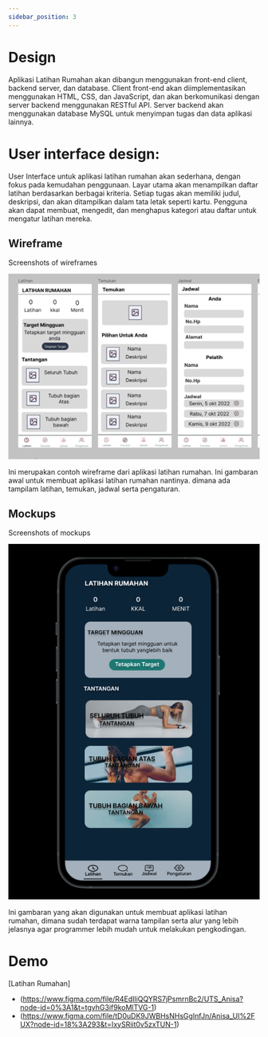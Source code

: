 ```yaml
---
sidebar_position: 3
---
```


# Design

Aplikasi Latihan Rumahan akan dibangun menggunakan front-end client, backend server, dan database. Client front-end akan diimplementasikan menggunakan HTML, CSS, dan JavaScript, dan akan berkomunikasi dengan server backend menggunakan RESTful API. Server backend akan menggunakan database MySQL untuk menyimpan tugas dan data aplikasi lainnya.

# User interface design:

User Interface untuk aplikasi latihan rumahan akan sederhana, dengan fokus pada kemudahan penggunaan. Layar utama akan menampilkan daftar latihan berdasarkan berbagai kriteria. Setiap tugas akan memiliki judul, deskripsi, dan akan ditampilkan dalam tata letak seperti kartu. Pengguna akan dapat membuat, mengedit, dan menghapus kategori atau daftar untuk mengatur latihan mereka.

## Wireframe

Screenshots of wireframes

![1](./img/wireframe.png)

Ini merupakan contoh wireframe dari aplikasi latihan rumahan. Ini gambaran awal untuk membuat aplikasi latihan rumahan nantinya. dimana ada tampilam latihan, temukan, jadwal serta pengaturan. 

## Mockups

Screenshots of mockups

![2](./img/mockup.png)

Ini gambaran yang akan digunakan untuk membuat aplikasi latihan rumahan, dimana sudah terdapat warna tampilan serta alur yang lebih jelasnya agar programmer lebih mudah untuk melakukan pengkodingan.

# Demo
[Latihan Rumahan]
- (https://www.figma.com/file/R4EdIliQQYRS7jPsmrnBc2/UTS_Anisa?node-id=0%3A1&t=tgvhG3if9koMlTVG-1)
- (https://www.figma.com/file/tD0uDK9JWBHsNHsGgInfJn/Anisa_UI%2FUX?node-id=18%3A293&t=IxySRiit0v5zxTUN-1)